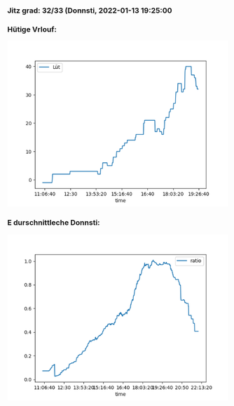 ### Jitz grad: 32/33 (Donnsti, 2022-01-13 19:25:00

### Hütige Vrlouf:
![Graph](Today.png)

### E durschnittleche Donnsti:
![Graph](Donnsti.png)